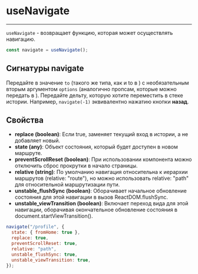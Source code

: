 # useNavigate

---

`useNavigate` - возвращает функцию, которая может осуществлять навигацию.

```javascript
const navigate = useNavigate();
```

## Сигнатуры navigate

Передайте в значение `to` (такого же типа, как и to в [<Link>](./Link.md)) с необязательным вторым аргументом `options` (аналогично пропсам, которые можно передать в [<Link>](./Link.md)).
Передайте дельту, которую хотите переместить в стеке истории. Например, `navigate(-1)` эквивалентно нажатию кнопки **назад**.

## Свойства

- **replace (boolean)**: Если true, заменяет текущий вход в истории, а не добавляет новый.
- **state (any)**: Объект состояния, который будет доступен в новом маршруте.
- **preventScrollReset (boolean)**: При использовании компонента <ScrollRestoration> можно отключить сброс прокрутки в начало страницы.
- **relative (string)**: По умолчанию навигация относительна к иерархии маршрутов (relative: "route"), но можно использовать relative: "path" для относительной маршрутизации пути.
- **unstable_flushSync (boolean)**: Оборачивает начальное обновление состояния для этой навигации в вызов ReactDOM.flushSync.
- **unstable_viewTransition (boolean)**: Включает переход вида для этой навигации, оборачивая окончательное обновление состояния в document.startViewTransition().

```javascript
navigate("/profile", {
  state: { fromHome: true },
  replace: true,
  preventScrollReset: true,
  relative: "path",
  unstable_flushSync: true,
  unstable_viewTransition: true,
});
```
